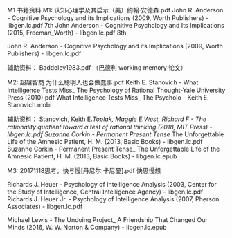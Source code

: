 M1 书籍资料
M1:
认知心理学及其启示（美）约翰·安德森.pdf
John R. Anderson - Cognitive Psychology and its Implications (2009, Worth Publishers) - libgen.lc.pdf    7th
John Anderson - Cognitive Psychology and Its Implications (2015, Freeman_Worth) - libgen.lc.pdf  8th


John R. Anderson - Cognitive Psychology and its Implications (2009, Worth Publishers) - libgen.lc.pdf

辅助资料：
Baddeley1983.pdf （巴德利 working memory 论文）


M2:
超越智商  为什么聪明人也会做蠢事.pdf
Keith E. Stanovich - What Intelligence Tests Miss_ The Psychology of Rational Thought-Yale University Press (2010).pdf
What Intelligence Tests Miss_ The Psycholo - Keith E. Stanovich.mobi

辅助资料：
Stanovich, Keith E._Toplak, Maggie E._West, Richard F - The rationality quotient_ toward a test of rational thinking (2018, MIT Press) - libgen.lc.pdf
Suzanne Corkin - Permanent Present Tense_ The Unforgettable Life of the Amnesic Patient, H. M. (2013, Basic Books) - libgen.lc.pdf
Suzanne Corkin - Permanent Present Tense_ The Unforgettable Life of the Amnesic Patient, H. M. (2013, Basic Books) - libgen.lc.epub

M3:
20171118思考，快与慢[丹尼尔·卡尼曼].pdf
快思慢想


Richards J. Heuer - Psychology of Intelligence Analysis (2003, Center for the Study of Intelligence, Central Intelligence Agency) - libgen.lc.pdf
Richards J. Heuer Jr. - Psychology of Intelligence Analysis (2007, Pherson Associates) - libgen.lc.pdf

Michael Lewis - The Undoing Project_ A Friendship That Changed Our Minds (2016, W. W. Norton & Company) - libgen.lc.epub
 

